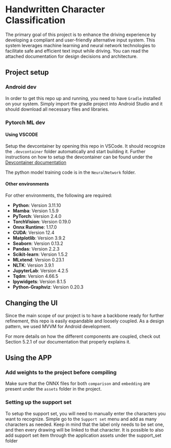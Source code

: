 # Handwritten Character Classification

The primary goal of this project is to enhance the driving experience by developing a compliant and user-friendly alternative input system. This system leverages machine learning and neural network technologies to facilitate safe and efficient text input while driving. You can read the attached documentation for design decisions and architecture.

## Project setup

### Android dev

In order to get this repo up and running, you need to have `Gradle` installed on your system. Simply import the gradle project into Android Studio and it should download all necessary files and libraries.

### Pytorch ML dev

#### Using VSCODE
Setup the devcontainer by opening this repo in VSCode. It should recognize the `.devcontainer` folder automatically and start building it. Further instructions on how to setup the devcontainer can be found under the [Devcontainer documentation](.devcontainer/DEV_CONTAINER_SETUP)

The python model training code is in the `NeuralNetwork` folder.

#### Other environments
For other environments, the following are required:

- **Python**: Version 3.11.10
- **Mamba**: Version 1.5.9  
- **PyTorch**: Version 2.4.0  
- **TorchVision**: Version 0.19.0
- **Onnx Runtime**: 1.17.0
- **CUDA**: Version 12.4  
- **Matplotlib**: Version 3.9.2
- **Seaborn**: Version 0.13.2
- **Pandas**: Version 2.2.3
- **Scikit-learn**: Version 1.5.2
- **MLxtend**: Version 0.23.1
- **NLTK**: Version 3.9.1
- **JupyterLab**: Version 4.2.5
- **Tqdm**: Version 4.66.5
- **Ipywidgets**: Version 8.1.5
- **Python-Graphviz**: Version 0.20.3

## Changing the UI

Since the main scope of our project is to have a backbone ready for further refinement, this repo is easily expandable and loosely coupled. As a design pattern, we used MVVM for Android development.

For more details on how the different components are coupled, check out Section 5.2.1 of our documentation that properly explains it.

## Using the APP

### Add weights to the project before compiling

Make sure that the ONNX files for both `comparison` and `embedding` are present under the `assets` folder in the project.

### Setting up the support set

To setup the support set, you will need to manually enter the characters you want to recognize. Simple go to the `Support set` menu and add as many characters as needed. Keep in mind that the label only needs to be set one, and then every drawing will be linked to that character. It is possible to also add support set item through the application assets under the support_set folder
